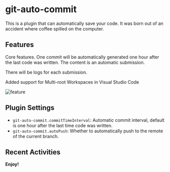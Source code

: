 # git-auto-commit

This is a plugin that can automatically save your code. It was born out of an accident where coffee spilled on the computer.

## Features

Core features. One commit will be automatically generated one hour after the last code was written. The content is an automatic submission.

There will be logs for each submission.

Added support for Multi-root Workspaces in Visual Studio Code

![feature](image/img1.png)

## Plugin Settings

-   `git-auto-commit.commitTimeInterval`: Automatic commit interval, default is one hour after the last time code was written.
-   `git-auto-commit.autoPush`: Whether to automatically push to the remote of the current branch.

## Recent Activities

**Enjoy!**
